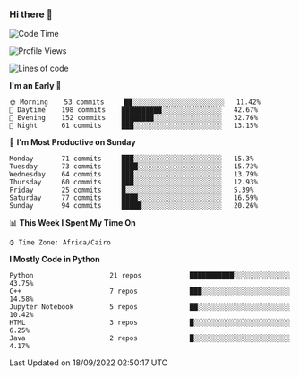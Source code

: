 ### Hi there 👋

<!--
**AMR-KELEG/AMR-KELEG** is a ✨ _special_ ✨ repository because its `README.md` (this file) appears on your GitHub profile.

Here are some ideas to get you started:

- 🔭 I’m currently working on ...
- 🌱 I’m currently learning ...
- 👯 I’m looking to collaborate on ...
- 🤔 I’m looking for help with ...
- 💬 Ask me about ...
- 📫 How to reach me: ...
- 😄 Pronouns: ...
- ⚡ Fun fact: ...
-->

<!--START_SECTION:waka-->
![Code Time](http://img.shields.io/badge/Code%20Time-0%20secs-blue)

![Profile Views](http://img.shields.io/badge/Profile%20Views-1-blue)

![Lines of code](https://img.shields.io/badge/From%20Hello%20World%20I%27ve%20Written-2%20Million%20lines%20of%20code-blue)

**I'm an Early 🐤** 

```text
🌞 Morning    53 commits     ██░░░░░░░░░░░░░░░░░░░░░░░   11.42% 
🌆 Daytime    198 commits    ██████████░░░░░░░░░░░░░░░   42.67% 
🌃 Evening    152 commits    ████████░░░░░░░░░░░░░░░░░   32.76% 
🌙 Night      61 commits     ███░░░░░░░░░░░░░░░░░░░░░░   13.15%

```
📅 **I'm Most Productive on Sunday** 

```text
Monday       71 commits     ███░░░░░░░░░░░░░░░░░░░░░░   15.3% 
Tuesday      73 commits     ████░░░░░░░░░░░░░░░░░░░░░   15.73% 
Wednesday    64 commits     ███░░░░░░░░░░░░░░░░░░░░░░   13.79% 
Thursday     60 commits     ███░░░░░░░░░░░░░░░░░░░░░░   12.93% 
Friday       25 commits     █░░░░░░░░░░░░░░░░░░░░░░░░   5.39% 
Saturday     77 commits     ████░░░░░░░░░░░░░░░░░░░░░   16.59% 
Sunday       94 commits     █████░░░░░░░░░░░░░░░░░░░░   20.26%

```


📊 **This Week I Spent My Time On** 

```text
⌚︎ Time Zone: Africa/Cairo

```

**I Mostly Code in Python** 

```text
Python                   21 repos            ███████████░░░░░░░░░░░░░░   43.75% 
C++                      7 repos             ███░░░░░░░░░░░░░░░░░░░░░░   14.58% 
Jupyter Notebook         5 repos             ██░░░░░░░░░░░░░░░░░░░░░░░   10.42% 
HTML                     3 repos             █░░░░░░░░░░░░░░░░░░░░░░░░   6.25% 
Java                     2 repos             █░░░░░░░░░░░░░░░░░░░░░░░░   4.17%

```



 Last Updated on 18/09/2022 02:50:17 UTC
<!--END_SECTION:waka-->
